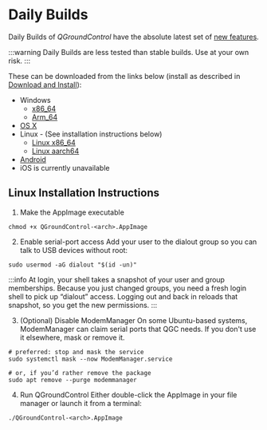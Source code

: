 # Daily Builds

Daily Builds of _QGroundControl_ have the absolute latest set of [new features](../releases/daily_build_new_features.md).

:::warning
Daily Builds are less tested than stable builds.
Use at your own risk.
:::

These can be downloaded from the links below (install as described in [Download and Install](../getting_started/download_and_install.md)):

- Windows
  - [x86_64](https://d176tv9ibo4jno.cloudfront.net/builds/master/QGroundControl-installer-AMD64.exe)
  - [Arm_64](https://d176tv9ibo4jno.cloudfront.net/builds/master/QGroundControl-installer-ARM64.exe)
- [OS X](https://d176tv9ibo4jno.cloudfront.net/builds/master/QGroundControl.dmg)
- Linux - (See installation instructions below)
  - [Linux x86_64](https://d176tv9ibo4jno.cloudfront.net/builds/master/QGroundControl-x86_64.AppImage)
  - [Linux aarch64](https://d176tv9ibo4jno.cloudfront.net/builds/master/QGroundControl-aarch64.AppImage)
- [Android](https://d176tv9ibo4jno.cloudfront.net/builds/master/QGroundControl.apk)
- iOS is currently unavailable

## Linux Installation Instructions

1. Make the AppImage executable

```
chmod +x QGroundControl-<arch>.AppImage
```

2. Enable serial-port access
   Add your user to the dialout group so you can talk to USB devices without root:

```
sudo usermod -aG dialout "$(id -un)"
```

:::info
At login, your shell takes a snapshot of your user and group memberships. Because you just changed groups, you need a fresh login shell to pick up “dialout” access. Logging out and back in reloads that snapshot, so you get the new permissions.
:::

3. (Optional) Disable ModemManager
   On some Ubuntu-based systems, ModemManager can claim serial ports that QGC needs. If you don't use it elsewhere, mask or remove it.

```
# preferred: stop and mask the service
sudo systemctl mask --now ModemManager.service

# or, if you’d rather remove the package
sudo apt remove --purge modemmanager
```

4. Run QGroundControl
   Either double-click the AppImage in your file manager or launch it from a terminal:

```
./QGroundControl-<arch>.AppImage
```
